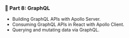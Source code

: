 ### 🔮 Part 8: GraphQL
- Building GraphQL APIs with Apollo Server.
- Consuming GraphQL APIs in React with Apollo Client.
- Querying and mutating data via GraphQL.